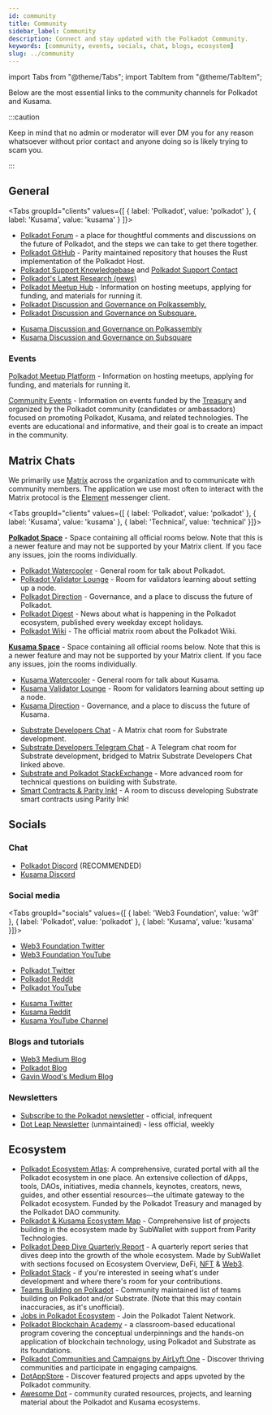```yaml
---
id: community
title: Community
sidebar_label: Community
description: Connect and stay updated with the Polkadot Community.
keywords: [community, events, socials, chat, blogs, ecosystem]
slug: ../community
---
```


import Tabs from "@theme/Tabs"; import TabItem from "@theme/TabItem";

Below are the most essential links to the community channels for Polkadot and Kusama.

:::caution

Keep in mind that no admin or moderator will ever DM you for any reason whatsoever without prior
contact and anyone doing so is likely trying to scam you.

:::

## General

<!-- prettier-ignore -->
<Tabs 
  groupId="clients" 
  values={[
    { label: 'Polkadot', value: 'polkadot' },
    { label: 'Kusama', value: 'kusama' } ]}>

  <TabItem value="polkadot">
    <ul>
      <li>
      <a href="https://forum.polkadot.network/">Polkadot Forum</a> - a place for thoughtful comments and discussions on the future of Polkadot, and the steps we can take to get there together.
      </li>
      <li>
      <a href="https://github.com/paritytech/polkadot-sdk/tree/master/polkadot">Polkadot GitHub</a> - Parity maintained repository that houses the Rust implementation of the Polkadot Host.
      </li>
      <li>
      <a href="https://support.polkadot.network/support/home">Polkadot Support Knowledgebase</a> and <a href="https://support.polkadot.network">Polkadot Support Contact</a>
      </li>
      <li>
      <a href="https://research.web3.foundation/news">Polkadot's Latest Research (news)</a>
      </li>
      <li>
      <a href="https://www.notion.so/web3foundation/Polkadot-Meetup-Hub-4511c156770e4ba9936386d8be5fe5be">Polkadot Meetup Hub</a> - Information on hosting meetups, applying for funding, and materials for running it.
      </li>
      <li>
      <a href="https://polkadot.polkassembly.io/">Polkadot Discussion and Governance on Polkassembly.</a>
      </li>
      <li>
      <a href="https://polkadot.subsquare.io/discussions">Polkadot Discussion and Governance on Subsquare.</a>
      </li>
    </ul>
  </TabItem>

  <TabItem value="kusama">
    <ul>
      <li>
      <a href="https://kusama.polkassembly.io/">Kusama Discussion and Governance on Polkassembly</a>
      </li>
      <li>
      <a href="https://kusama.subsquare.io/discussions">Kusama Discussion and Governance on Subsquare</a>
      </li>
    </ul>
  </TabItem>

</Tabs>

### Events

[Polkadot Meetup Platform](https://www.meetup.com/pro/polkadot) - Information on hosting meetups,
applying for funding, and materials for running it.

[Community Events](https://web3foundation.notion.site/Community-Events-Introduction-05199fe6556b41f48a3390b1868c9ae7) -
Information on events funded by the [Treasury](https://polkadot.polkassembly.io/bounty/17) and
organized by the Polkadot community (candidates or ambassadors) focused on promoting Polkadot,
Kusama, and related technologies. The events are educational and informative, and their goal is to
create an impact in the community.

## Matrix Chats

We primarily use [Matrix](https://matrix.org) across the organization and to communicate with
community members. The application we use most often to interact with the Matrix protocol is the
[Element](https://app.element.io) messenger client.

<!-- prettier-ignore -->
<Tabs 
  groupId="clients" 
  values={[
    { label: 'Polkadot', value: 'polkadot' },
    { label: 'Kusama', value: 'kusama' },
    { label: 'Technical', value: 'technical' }]}>

  <TabItem value="polkadot">
    <p>
      <a href="https://matrix.to/#/#polkadot:web3.foundation"><strong>Polkadot Space</strong></a> - Space containing all official
      rooms below. Note that this is a newer feature and may not be supported by your Matrix client. If
      you face any issues, join the rooms individually.
    </p>
    <ul>
      <li>
      <a href="https://matrix.to/#/#polkadot-watercooler:parity.io">Polkadot Watercooler</a> - General room for talk about Polkadot. 
      </li>
      <li>
      <a href="https://matrix.to/#/#polkadotvalidatorlounge:web3.foundation">Polkadot Validator Lounge</a> - Room for validators learning about setting up a node.
      </li>
      <li>
      <a href="https://matrix.to/#/#Polkadot-Direction:parity.io">Polkadot Direction</a> - Governance, and a place to discuss the future of Polkadot.
      </li>
      <li>
      <a href="https://matrix.to/#/#dailydigest:web3.foundation">Polkadot Digest</a> - News about what is happening in the Polkadot ecosystem, published every weekday except holidays.
      </li>
      <li>
      <a href="https://matrix.to/#/#polkadotwikipublic:web3.foundation">Polkadot Wiki</a> - The official matrix room about the Polkadot Wiki.
      </li>
    </ul>
  </TabItem>

  <TabItem value="kusama">
    <p>
      <a href="https://matrix.to/#/#kusama:web3.foundation"><strong>Kusama Space</strong></a> - Space containing all official
      rooms below. Note that this is a newer feature and may not be supported by your Matrix client. If
      you face any issues, join the rooms individually.
    </p>
    <ul>
      <li>
      <a href="https://matrix.to/#/#kusamawatercooler:web3.foundation">Kusama Watercooler</a> - General room for talk about Kusama.
      </li>
      <li>
      <a href="https://matrix.to/#/#KusamaValidatorLounge:parity.io">Kusama Validator Lounge</a> - Room for validators learning about setting up a node.
      </li>
      <li>
      <a href="https://matrix.to/#/#Kusama-Direction:parity.io">Kusama Direction</a> - Governance, and a place to discuss the future of Kusama.
      </li>
    </ul>
  </TabItem>

  <TabItem value="technical">
    <ul>
      <li>
      <a href="https://matrix.to/#/#substratedevs:matrix.org">Substrate Developers Chat</a> - A Matrix chat room for Substrate development.
      </li>
      <li>
      <a href="https://t.me/substratedevs">Substrate Developers Telegram Chat</a> - A Telegram chat room for Substrate development, bridged to Matrix Substrate Developers Chat linked above.
      </li>
      <li>
      <a href="https://substrate.stackexchange.com/">Substrate and Polkadot StackExchange</a> - More advanced room for technical questions on building with Substrate.
      </li>
      <li>
      <a href="https://matrix.to/#/#ink:parity.io">Smart Contracts & Parity Ink!</a> - A room to discuss developing Substrate smart contracts using Parity Ink!
      </li>
    </ul>
  </TabItem>

</Tabs>

## Socials

### Chat

- [Polkadot Discord](https://dot.li/discord) (RECOMMENDED)
- [Kusama Discord](https://kusa.ma/discord)

### Social media

<!-- prettier-ignore -->
<Tabs 
  groupId="socials" 
  values={[
    { label: 'Web3 Foundation', value: 'w3f' },
    { label: 'Polkadot', value: 'polkadot' },
    { label: 'Kusama', value: 'kusama' }]}>

<TabItem value="w3f">
  <ul>
    <li>
    <a href="https://twitter.com/web3foundation">Web3 Foundation Twitter</a>
    </li>
    <li>
    <a href="https://www.youtube.com/channel/UClnw_bcNg4CAzF772qEtq4g">Web3 Foundation YouTube</a>
    </li>
  </ul>
</TabItem>

<TabItem value="polkadot">
  <ul>
    <li>
    <a href="https://twitter.com/Polkadot">Polkadot Twitter</a>
    </li>
    <li>
    <a href="https://www.reddit.com/r/polkadot">Polkadot Reddit</a>
    </li>
    <li>
    <a href="https://www.youtube.com/channel/UCB7PbjuZLEba_znc7mEGNgw">Polkadot YouTube</a>
    </li>
  </ul>
</TabItem>

<TabItem value="kusama">
  <ul>
    <li>
    <a href="https://twitter.com/kusamanetwork">Kusama Twitter</a>
    </li>
    <li>
    <a href="https://www.reddit.com/r/Kusama">Kusama Reddit</a>
    </li>
    <li>
    <a href="http://youtube.com/c/kusamanetwork">Kusama YouTube Channel</a>
    </li>
  </ul>
</TabItem>

</Tabs>

### Blogs and tutorials

- [Web3 Medium Blog](https://medium.com/@web3)
- [Polkadot Blog](https://polkadot.network/blog/)
- [Gavin Wood's Medium Blog](https://medium.com/@gavofyork)

### Newsletters

- [Subscribe to the Polkadot newsletter](https://share.hsforms.com/1LL1CBwiASxC5pJUYZAiDVw4752a) -
  official, infrequent
- [Dot Leap Newsletter](https://dotleap.substack.com/) (unmaintained) - less official, weekly

## Ecosystem

- [Polkadot Ecosystem Atlas](https://polkadotecosystem.com/): A comprehensive, curated portal with all the Polkadot ecosystem in one place. An extensive collection of dApps, tools, DAOs, 
  initiatives, media channels, keynotes, creators, news, guides, and other essential resources—the ultimate gateway to the Polkadot ecosystem. Funded by the Polkadot Treasury and managed by 
  the Polkadot DAO community.
- [Polkadot & Kusama Ecosystem Map](https://dotinsights.subwallet.app/) - Comprehensive list of
  projects building in the ecosystem made by SubWallet with support from Parity Technologies.
- [Polkadot Deep Dive Quarterly Report](https://dotinsights.subwallet.app/polkadot-report-q4-2022-en/) -
  A quarterly report series that dives deep into the growth of the whole ecosystem. Made by
  SubWallet with sections focused on Ecosystem Overview, DeFi, [NFT](../learn/learn-nft.md) &
  [Web3](./web3-and-polkadot.md).
- [Polkadot Stack](../build/build-open-source.md) - if you're interested in seeing what's under
  development and where there's room for your contributions.
- [Teams Building on Polkadot](https://polkaproject.com/) - Community maintained list of teams
  building on Polkadot and/or Substrate. (Note that this may contain inaccuracies, as it's
  unofficial).
- [Jobs in Polkadot Ecosystem](https://polkadot.getro.com/jobs) - Join the Polkadot Talent Network.
- [Polkadot Blockchain Academy](https://polkadot.network/development/blockchain-academy/) - a
  classroom-based educational program covering the conceptual underpinnings and the hands-on
  application of blockchain technology, using Polkadot and Substrate as its foundations.
- [Polkadot Communities and Campaigns by AirLyft One](https://airlyft.one/communities?ecosystem=POLKADOT) -
  Discover thriving communities and participate in engaging campaigns.
- [DotAppStore](https://dotappstore.com/) - Discover featured projects and apps upvoted by the
  Polkadot community.
- [Awesome Dot](https://github.com/haquefardeen/awesome-dot) - community curated resources,
  projects, and learning material about the Polkadot and Kusama ecosystems.
